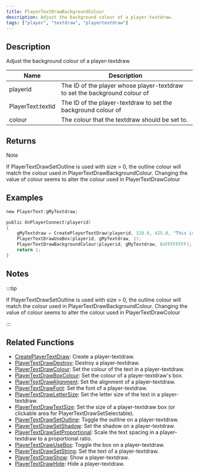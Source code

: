 ```yaml
---
title: PlayerTextDrawBackgroundColour
description: Adjust the background colour of a player-textdraw.
tags: ["player", "textdraw", "playertextdraw"]
---
```


<VersionWarn name='feature (player-textdraws)' version='omp v1.1.0.2612' />

## Description

Adjust the background colour of a player-textdraw.

| Name     | Description                                                               |
| -------- | ------------------------------------------------------------------------- |
| playerid | The ID of the player whose player-textdraw to set the background colour of |
| PlayerText:textid     | The ID of the player-textdraw to set the background colour of              |
| colour    | The colour that the textdraw should be set to.                             |

## Returns

Note

If PlayerTextDrawSetOutline is used with size > 0, the outline colour will match the colour used in PlayerTextDrawBackgroundColour. Changing the value of colour seems to alter the colour used in PlayerTextDrawColour

## Examples

```c
new PlayerText:gMyTextdraw;

public OnPlayerConnect(playerid)
{
    gMyTextdraw = CreatePlayerTextDraw(playerid, 320.0, 425.0, "This is an example textdraw");
    PlayerTextDrawUseBox(playerid, gMyTextdraw, 1);
    PlayerTextDrawBackgroundColour(playerid, gMyTextdraw, 0xFFFFFFFF); // Set the background colour of gMyTextdraw to white
    return 1;
}
```

## Notes

:::tip

If PlayerTextDrawSetOutline is used with size > 0, the outline colour will match the colour used in PlayerTextDrawBackgroundColour. Changing the value of colour seems to alter the colour used in PlayerTextDrawColour

:::

## Related Functions

- [CreatePlayerTextDraw](CreatePlayerTextDraw): Create a player-textdraw.
- [PlayerTextDrawDestroy](PlayerTextDrawDestroy): Destroy a player-textdraw.
- [PlayerTextDrawColour](PlayerTextDrawColour): Set the colour of the text in a player-textdraw.
- [PlayerTextDrawBoxColour](PlayerTextDrawBoxColour): Set the colour of a player-textdraw's box.
- [PlayerTextDrawAlignment](PlayerTextDrawAlignment): Set the alignment of a player-textdraw.
- [PlayerTextDrawFont](PlayerTextDrawFont): Set the font of a player-textdraw.
- [PlayerTextDrawLetterSize](PlayerTextDrawLetterSize): Set the letter size of the text in a player-textdraw.
- [PlayerTextDrawTextSize](PlayerTextDrawTextSize): Set the size of a player-textdraw box (or clickable area for PlayerTextDrawSetSelectable).
- [PlayerTextDrawSetOutline](PlayerTextDrawSetOutline): Toggle the outline on a player-textdraw.
- [PlayerTextDrawSetShadow](PlayerTextDrawSetShadow): Set the shadow on a player-textdraw.
- [PlayerTextDrawSetProportional](PlayerTextDrawSetProportional): Scale the text spacing in a player-textdraw to a proportional ratio.
- [PlayerTextDrawUseBox](PlayerTextDrawUseBox): Toggle the box on a player-textdraw.
- [PlayerTextDrawSetString](PlayerTextDrawSetString): Set the text of a player-textdraw.
- [PlayerTextDrawShow](PlayerTextDrawShow): Show a player-textdraw.
- [PlayerTextDrawHide](PlayerTextDrawHide): Hide a player-textdraw.
